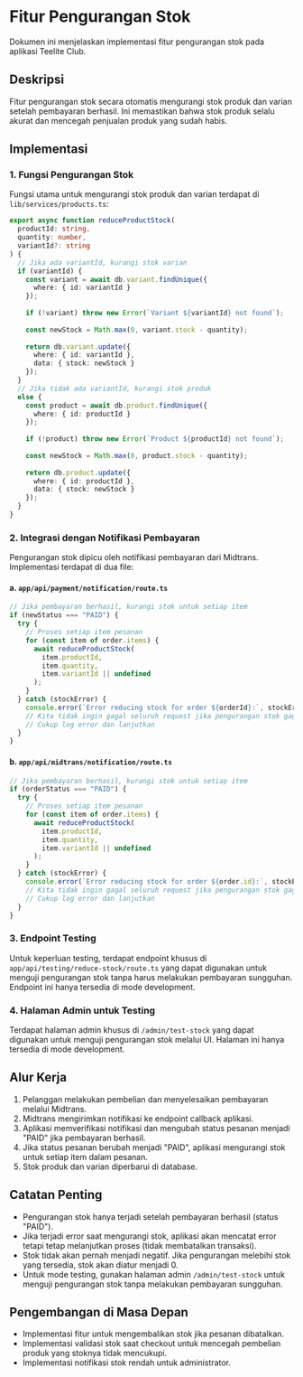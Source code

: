 # Fitur Pengurangan Stok

Dokumen ini menjelaskan implementasi fitur pengurangan stok pada aplikasi Teelite Club.

## Deskripsi

Fitur pengurangan stok secara otomatis mengurangi stok produk dan varian setelah pembayaran berhasil. Ini memastikan bahwa stok produk selalu akurat dan mencegah penjualan produk yang sudah habis.

## Implementasi

### 1. Fungsi Pengurangan Stok

Fungsi utama untuk mengurangi stok produk dan varian terdapat di `lib/services/products.ts`:

```typescript
export async function reduceProductStock(
  productId: string, 
  quantity: number, 
  variantId?: string
) {
  // Jika ada variantId, kurangi stok varian
  if (variantId) {
    const variant = await db.variant.findUnique({
      where: { id: variantId }
    });
    
    if (!variant) throw new Error(`Variant ${variantId} not found`);
    
    const newStock = Math.max(0, variant.stock - quantity);
    
    return db.variant.update({
      where: { id: variantId },
      data: { stock: newStock }
    });
  } 
  // Jika tidak ada variantId, kurangi stok produk
  else {
    const product = await db.product.findUnique({
      where: { id: productId }
    });
    
    if (!product) throw new Error(`Product ${productId} not found`);
    
    const newStock = Math.max(0, product.stock - quantity);
    
    return db.product.update({
      where: { id: productId },
      data: { stock: newStock }
    });
  }
}
```

### 2. Integrasi dengan Notifikasi Pembayaran

Pengurangan stok dipicu oleh notifikasi pembayaran dari Midtrans. Implementasi terdapat di dua file:

#### a. `app/api/payment/notification/route.ts`

```typescript
// Jika pembayaran berhasil, kurangi stok untuk setiap item
if (newStatus === "PAID") {
  try {
    // Proses setiap item pesanan
    for (const item of order.items) {
      await reduceProductStock(
        item.productId,
        item.quantity,
        item.variantId || undefined
      );
    }
  } catch (stockError) {
    console.error(`Error reducing stock for order ${orderId}:`, stockError);
    // Kita tidak ingin gagal seluruh request jika pengurangan stok gagal
    // Cukup log error dan lanjutkan
  }
}
```

#### b. `app/api/midtrans/notification/route.ts`

```typescript
// Jika pembayaran berhasil, kurangi stok untuk setiap item
if (orderStatus === "PAID") {
  try {
    // Proses setiap item pesanan
    for (const item of order.items) {
      await reduceProductStock(
        item.productId,
        item.quantity,
        item.variantId || undefined
      );
    }
  } catch (stockError) {
    console.error(`Error reducing stock for order ${order.id}:`, stockError);
    // Kita tidak ingin gagal seluruh request jika pengurangan stok gagal
    // Cukup log error dan lanjutkan
  }
}
```

### 3. Endpoint Testing

Untuk keperluan testing, terdapat endpoint khusus di `app/api/testing/reduce-stock/route.ts` yang dapat digunakan untuk menguji pengurangan stok tanpa harus melakukan pembayaran sungguhan. Endpoint ini hanya tersedia di mode development.

### 4. Halaman Admin untuk Testing

Terdapat halaman admin khusus di `/admin/test-stock` yang dapat digunakan untuk menguji pengurangan stok melalui UI. Halaman ini hanya tersedia di mode development.

## Alur Kerja

1. Pelanggan melakukan pembelian dan menyelesaikan pembayaran melalui Midtrans.
2. Midtrans mengirimkan notifikasi ke endpoint callback aplikasi.
3. Aplikasi memverifikasi notifikasi dan mengubah status pesanan menjadi "PAID" jika pembayaran berhasil.
4. Jika status pesanan berubah menjadi "PAID", aplikasi mengurangi stok untuk setiap item dalam pesanan.
5. Stok produk dan varian diperbarui di database.

## Catatan Penting

- Pengurangan stok hanya terjadi setelah pembayaran berhasil (status "PAID").
- Jika terjadi error saat mengurangi stok, aplikasi akan mencatat error tetapi tetap melanjutkan proses (tidak membatalkan transaksi).
- Stok tidak akan pernah menjadi negatif. Jika pengurangan melebihi stok yang tersedia, stok akan diatur menjadi 0.
- Untuk mode testing, gunakan halaman admin `/admin/test-stock` untuk menguji pengurangan stok tanpa melakukan pembayaran sungguhan.

## Pengembangan di Masa Depan

- Implementasi fitur untuk mengembalikan stok jika pesanan dibatalkan.
- Implementasi validasi stok saat checkout untuk mencegah pembelian produk yang stoknya tidak mencukupi.
- Implementasi notifikasi stok rendah untuk administrator.
